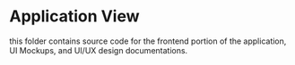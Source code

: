 # Application View

this folder contains source code for the frontend portion of the application, UI Mockups, and UI/UX design documentations.
